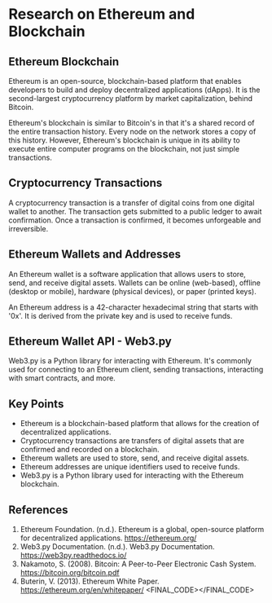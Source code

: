 # Research on Ethereum and Blockchain

## Ethereum Blockchain

Ethereum is an open-source, blockchain-based platform that enables developers to build and deploy decentralized applications (dApps). It is the second-largest cryptocurrency platform by market capitalization, behind Bitcoin.

Ethereum's blockchain is similar to Bitcoin's in that it's a shared record of the entire transaction history. Every node on the network stores a copy of this history. However, Ethereum's blockchain is unique in its ability to execute entire computer programs on the blockchain, not just simple transactions.

## Cryptocurrency Transactions

A cryptocurrency transaction is a transfer of digital coins from one digital wallet to another. The transaction gets submitted to a public ledger to await confirmation. Once a transaction is confirmed, it becomes unforgeable and irreversible.

## Ethereum Wallets and Addresses

An Ethereum wallet is a software application that allows users to store, send, and receive digital assets. Wallets can be online (web-based), offline (desktop or mobile), hardware (physical devices), or paper (printed keys).

An Ethereum address is a 42-character hexadecimal string that starts with '0x'. It is derived from the private key and is used to receive funds.

## Ethereum Wallet API - Web3.py

Web3.py is a Python library for interacting with Ethereum. It's commonly used for connecting to an Ethereum client, sending transactions, interacting with smart contracts, and more.

## Key Points

- Ethereum is a blockchain-based platform that allows for the creation of decentralized applications.
- Cryptocurrency transactions are transfers of digital assets that are confirmed and recorded on a blockchain.
- Ethereum wallets are used to store, send, and receive digital assets.
- Ethereum addresses are unique identifiers used to receive funds.
- Web3.py is a Python library used for interacting with the Ethereum blockchain.

## References

1. Ethereum Foundation. (n.d.). Ethereum is a global, open-source platform for decentralized applications. https://ethereum.org/
2. Web3.py Documentation. (n.d.). Web3.py Documentation. https://web3py.readthedocs.io/
3. Nakamoto, S. (2008). Bitcoin: A Peer-to-Peer Electronic Cash System. https://bitcoin.org/bitcoin.pdf
4. Buterin, V. (2013). Ethereum White Paper. https://ethereum.org/en/whitepaper/
<FINAL_CODE></FINAL_CODE>